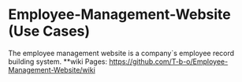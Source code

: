 # Employee-Management-Website (Use Cases)
The employee management website is a company`s employee record building system. 
**wiki Pages: https://github.com/T-b-o/Employee-Management-Website/wiki
